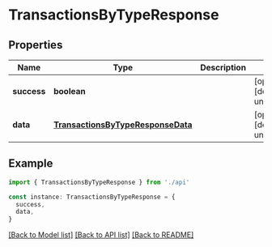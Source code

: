 # TransactionsByTypeResponse

## Properties

| Name        | Type                                                                    | Description | Notes                             |
| ----------- | ----------------------------------------------------------------------- | ----------- | --------------------------------- |
| **success** | **boolean**                                                             |             | [optional] [default to undefined] |
| **data**    | [**TransactionsByTypeResponseData**](TransactionsByTypeResponseData.md) |             | [optional] [default to undefined] |

## Example

```typescript
import { TransactionsByTypeResponse } from './api'

const instance: TransactionsByTypeResponse = {
  success,
  data,
}
```

[[Back to Model list]](../README.md#documentation-for-models) [[Back to API list]](../README.md#documentation-for-api-endpoints) [[Back to README]](../README.md)
